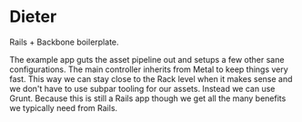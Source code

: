 # Dieter
Rails + Backbone boilerplate.

The example app guts the asset pipeline out and setups a few other sane configurations.
The main controller inherits from Metal to keep things very fast.
This way we can stay close to the Rack level when it makes sense and we don't have to
use subpar tooling for our assets.  Instead we can use Grunt.
Because this is still a Rails app though we get all the many benefits we typically need from Rails.
